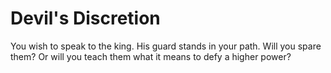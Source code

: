 # Devil's Discretion 

You wish to speak to the king. 
His guard stands in your path.
Will you spare them? Or will you teach them what it means to defy a higher power?
